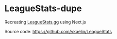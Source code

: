 # LeagueStats-dupe

Recreating [LeagueStats.gg](LeagueStats.gg) using Next.js

Source code: https://github.com/vkaelin/LeagueStats
